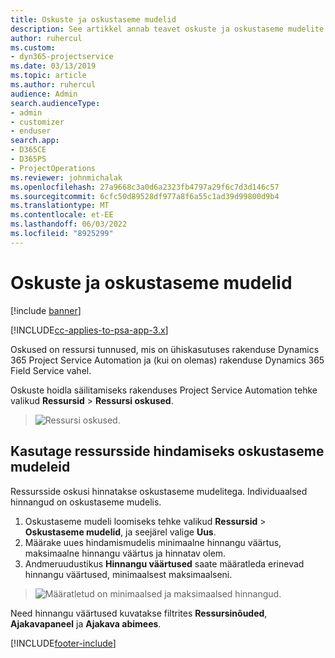 ```yaml
---
title: Oskuste ja oskustaseme mudelid
description: See artikkel annab teavet oskuste ja oskustaseme mudelite kasutamise kohta.
author: ruhercul
ms.custom:
- dyn365-projectservice
ms.date: 03/13/2019
ms.topic: article
ms.author: ruhercul
audience: Admin
search.audienceType:
- admin
- customizer
- enduser
search.app:
- D365CE
- D365PS
- ProjectOperations
ms.reviewer: johnmichalak
ms.openlocfilehash: 27a9668c3a0d6a2323fb4797a29f6c7d3d146c57
ms.sourcegitcommit: 6cfc50d89528df977a8f6a55c1ad39d99800d9b4
ms.translationtype: MT
ms.contentlocale: et-EE
ms.lasthandoff: 06/03/2022
ms.locfileid: "8925299"
---
```

# <a name="skills-and-proficiency-models"></a>Oskuste ja oskustaseme mudelid

[!include [banner](../includes/psa-now-project-operations.md)]

[!INCLUDE[cc-applies-to-psa-app-3.x](../includes/cc-applies-to-psa-app-3x.md)]

Oskused on ressursi tunnused, mis on ühiskasutuses rakenduse Dynamics 365 Project Service Automation ja (kui on olemas) rakenduse Dynamics 365 Field Service vahel. 

Oskuste hoidla säilitamiseks rakenduses Project Service Automation tehke valikud **Ressursid** \> **Ressursi oskused**. 

> ![Ressursi oskused.](media/Resource-Management-image84.png)

## <a name="use-proficiency-models-to-rate-resources"></a>Kasutage ressursside hindamiseks oskustaseme mudeleid

Ressursside oskusi hinnatakse oskustaseme mudelitega. Individuaalsed hinnangud on oskustaseme mudelis. 

1. Oskustaseme mudeli loomiseks tehke valikud **Ressursid** \> **Oskustaseme mudelid**, ja seejärel valige **Uus**.
2. Määrake uues hindamismudelis minimaalne hinnangu väärtus, maksimaalne hinnangu väärtus ja hinnatav olem.
3. Andmeruudustikus **Hinnangu väärtused** saate määratleda erinevad hinnangu väärtused, minimaalsest maksimaalseni.

> ![Määratletud on minimaalsed ja maksimaalsed hinnangud.](media/Resource-Management-image85.png)

Need hinnangu väärtused kuvatakse filtrites **Ressursinõuded**, **Ajakavapaneel** ja **Ajakava abimees**.


[!INCLUDE[footer-include](../includes/footer-banner.md)]
